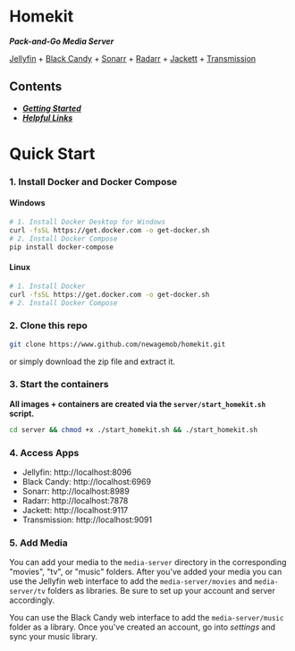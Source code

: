 # Homekit

***Pack-and-Go Media Server***

[Jellyfin]() + [Black Candy]() + [Sonarr]() + [Radarr]() + [Jackett]() + [Transmission]()


## Contents

* ***[Getting Started](#Getting-Started)***
* ***[Helpful Links](#Helpful-Links)***

# Quick Start

### 1. Install Docker and Docker Compose

#### Windows
```bash
# 1. Install Docker Desktop for Windows
curl -fsSL https://get.docker.com -o get-docker.sh
# 2. Install Docker Compose
pip install docker-compose
```

#### Linux
```bash
# 1. Install Docker
curl -fsSL https://get.docker.com -o get-docker.sh
# 2. Install Docker Compose

```

### 2. Clone this repo

```bash
git clone https://www.github.com/newagemob/homekit.git
```

or simply download the zip file and extract it.

### 3. Start the containers

**All images + containers are created via the `server/start_homekit.sh` script.**

```bash
cd server && chmod +x ./start_homekit.sh && ./start_homekit.sh
```

### 4. Access Apps

* Jellyfin: http://localhost:8096
* Black Candy: http://localhost:6969
* Sonarr: http://localhost:8989
* Radarr: http://localhost:7878
* Jackett: http://localhost:9117
* Transmission: http://localhost:9091

### 5. Add Media

You can add your media to the `media-server` directory in the corresponding "movies", "tv", or "music" folders. After you've added your media you can use the Jellyfin web interface to add the `media-server/movies` and `media-server/tv` folders as libraries. Be sure to set up your account and server accordingly.

You can use the Black Candy web interface to add the `media-server/music` folder as a library. Once you've created an account, go into *settings* and sync your music library.
